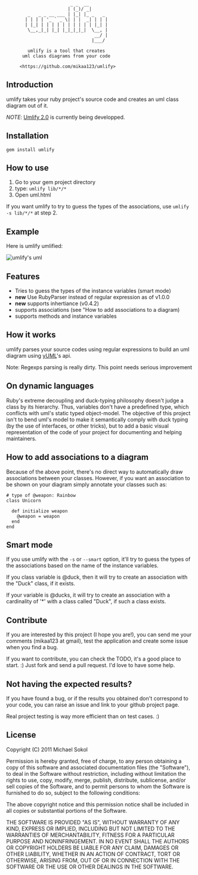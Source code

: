                             _ _  __
                           | (_)/ _|
            _   _ _ __ ___ | |_| |_ _   _
           | | | | '_ ` _ \| | |  _| | | |
           | |_| | | | | | | | | | | |_| |
            \__,_|_| |_| |_|_|_|_|  \__, |
                                     __/ |
                                    |___/

            umlify is a tool that creates
          uml class diagrams from your code

         <https://github.com/mikaa123/umlify>

Introduction
------------

umlify takes your ruby project's source code and creates an uml class diagram out of it.

*NOTE*: [Umlify 2.0](https://github.com/mikaa123/umlify2) is currently being developped.

Installation
------------

    gem install umlify

How to use
----------

1. Go to your gem project directory
2. type: `umlify lib/*/*`
3. Open uml.html

If you want umlify to try to guess the types of the associations, use
`umlify -s lib/*/*` at step 2.

Example
-------

Here is umlify umlified:

![umlify's uml](http://img806.imageshack.us/img806/4123/uml.png)

Features
--------

* Tries to guess the types of the instance variables (smart mode)
* __new__ Use RubyParser instead of regular expression as of v1.0.0
* __new__ supports inhertiance (v0.4.2)
* supports associations (see "How to add associations to a diagram)
* supports methods and instance variables

How it works
------------

umlify parses your source codes using regular expressions to build an uml
diagram using [yUML](http://yuml.me/)'s api.

Note: Regexps parsing is really dirty. This point needs serious
improvement

On dynamic languages
--------------------

Ruby's extreme decoupling and duck-typing philosophy doesn't judge a class by its hierarchy.
Thus, variables don't have a predefined type, which conflicts with uml's static typed object-model.
The objective of this project isn't to bend uml's model to make it semantically comply with
duck typing (by the use of interfaces, or other tricks), but to add a basic visual representation
of the code of your project for documenting and helping maintainers.

How to add associations to a diagram
------------------------------------

Because of the above point, there's no direct way to automatically draw associations between your
classes. However, if you want an association to be shown on your diagram simply annotate your classes such as:

    # type of @weapon: Rainbow
    class Unicorn

      def initialize weapon
        @weapon = weapon
      end
    end

Smart mode
----------

If you use umlify with the `-s` or `--smart` option, it'll try to guess
the types of the associations based on the name of the instance
variables.

If you class variable is @duck, then it will try to create an
association with the "Duck" class, if it exists.

If your variable is @ducks, it will try to create an association with a
cardinality of '*' with a class called "Duck", if such a class exists.

Contribute
----------

If you are interested by this project (I hope you are!), you can send me your comments
(mikaa123 at gmail), test the application and create some issue when you find a bug.

If you want to contribute, you can check the TODO, it's a good place to start. :)
Just fork and send a pull request. I'd love to have some help.

Not having the expected results?
--------------------------------

If you have found a bug, or if the results you obtained don't correspond
to your code, you can raise an issue and link to your github project
page.

Real project testing is way more efficient than on test cases. :)

License
-------

Copyright (C) 2011 Michael Sokol

Permission is hereby granted, free of charge, to any person obtaining a copy
of this software and associated documentation files (the "Software"), to deal
in the Software without restriction, including without limitation the rights
to use, copy, modify, merge, publish, distribute, sublicense, and/or sell
copies of the Software, and to permit persons to whom the Software is
furnished to do so, subject to the following conditions:

The above copyright notice and this permission notice shall be included in
all copies or substantial portions of the Software.

THE SOFTWARE IS PROVIDED "AS IS", WITHOUT WARRANTY OF ANY KIND, EXPRESS OR
IMPLIED, INCLUDING BUT NOT LIMITED TO THE WARRANTIES OF MERCHANTABILITY,
FITNESS FOR A PARTICULAR PURPOSE AND NONINFRINGEMENT. IN NO EVENT SHALL THE
AUTHORS OR COPYRIGHT HOLDERS BE LIABLE FOR ANY CLAIM, DAMAGES OR OTHER
LIABILITY, WHETHER IN AN ACTION OF CONTRACT, TORT OR OTHERWISE, ARISING FROM,
OUT OF OR IN CONNECTION WITH THE SOFTWARE OR THE USE OR OTHER DEALINGS IN
THE SOFTWARE.

